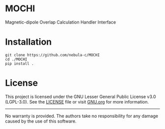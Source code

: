 # MOCHI
Magnetic-dipole Overlap Calculation Handler Interface


# Installation
```
git clone https://github.com/nebula-c/MOCHI
cd ./MOCHI
pip install .
```

# License
This project is licensed under the GNU Lesser General Public License v3.0 (LGPL-3.0).
See the [LICENSE](./LICENSE) file or visit [GNU.org](https://www.gnu.org/licenses/lgpl-3.0.html) for more information.

---

No warranty is provided. The authors take no responsibility for any damage caused by the use of this software.
